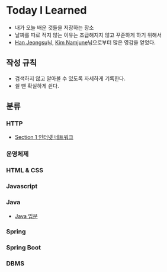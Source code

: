 # Today I Learned
* 내가 오늘 배운 것들을 저장하는 장소
* 날짜를 따로 적지 않는 이유는 조급해지지 않고 꾸준하게 하기 위해서
* [Han Jeongsu](https://github.com/Integerous)님, [Kim Namjune](https://github.com/namjunemy/TIL)님으로부터 많은 영감을 얻었다.

## 작성 규칙
* 검색하지 않고 알아볼 수 있도록 자세하게 기록한다.
* 쉴 땐 확실하게 쉰다.

## 분류
### HTTP
* [Section 1 인터넷 네트워크](https://github.com/vananaHope/TIL/blob/main/HTTP/Section%201.md)


### 운영체제


### HTML & CSS


### Javascript


### Java
* [Java 입문](https://github.com/vananaHope/TIL/blob/main/Java/Java%20%EC%9E%85%EB%AC%B8.md)

### Spring


### Spring Boot


### DBMS
